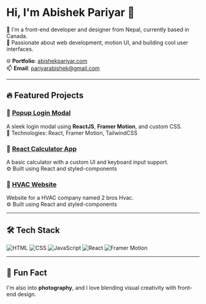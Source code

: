 # Hi, I'm Abishek Pariyar 👋

🔭 I'm a front-end developer and designer from Nepal, currently based in Canada.  
🧠 Passionate about web development, motion UI, and building cool user interfaces.

🌐 **Portfolio**: [abishekpariyar.com](https://abishekpariyar.com)  
📫 **Email**: pariyarabishek@gmail.com

---

## 🔥 Featured Projects

### 🔐 [Popup Login Modal](https://popuploginmodal.netlify.app/)
A sleek login modal using **ReactJS**, **Framer Motion**, and custom CSS.  
🔧 Technologies: React, Framer Motion, TailwindCSS


### 📱 [React Calculator App](https://calculatemate.netlify.app/)
A basic calculator with a custom UI and keyboard input support.  
⚙️ Built using React and styled-components

### 📱 [HVAC Website](https://2broshvac.ca/)
Website for a HVAC company named 2 bros Hvac.  
⚙️ Built using React and styled-components

---

## 🛠 Tech Stack

![HTML](https://img.shields.io/badge/HTML5-E34F26?logo=html5&logoColor=white)
![CSS](https://img.shields.io/badge/CSS3-1572B6?logo=css3&logoColor=white)
![JavaScript](https://img.shields.io/badge/JavaScript-F7DF1E?logo=javascript&logoColor=black)
![React](https://img.shields.io/badge/React-61DAFB?logo=react&logoColor=black)
![Framer Motion](https://img.shields.io/badge/Framer_Motion-EF0179?logo=framer&logoColor=white)

---

## 📸 Fun Fact

I'm also into **photography**, and I love blending visual creativity with front-end design.

